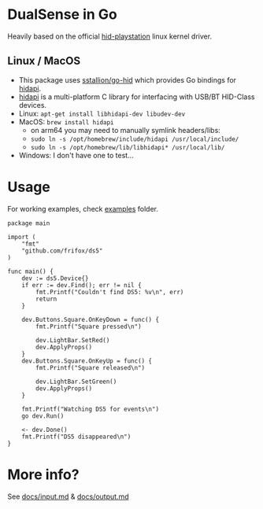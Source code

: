 # DualSense in Go

Heavily based on the official [hid-playstation](https://github.com/torvalds/linux/blob/master/drivers/hid/hid-playstation.c) linux kernel driver.

## Linux / MacOS

* This package uses [sstallion/go-hid](https://github.com/sstallion/go-hid) which provides Go bindings for [hidapi](https://github.com/libusb/hidapi).
* [hidapi](https://github.com/libusb/hidapi) is a multi-platform C library for interfacing with USB/BT HID-Class devices.
* Linux: `apt-get install libhidapi-dev libudev-dev`
* MacOS: `brew install hidapi`
  * on arm64 you may need to manually symlink headers/libs:
  * `sudo ln -s /opt/homebrew/include/hidapi /usr/local/include/`
  * `sudo ln -s /opt/homebrew/lib/libhidapi* /usr/local/lib/`
* Windows: I don't have one to test...

# Usage
For working examples, check [examples](https://github.com/frifox/ds5/tree/master/examples) folder.
    
    package main

    import (
        "fmt"
        "github.com/frifox/ds5"
    )
    
    func main() {
        dev := ds5.Device{}
        if err := dev.Find(); err != nil {
            fmt.Printf("Couldn't find DS5: %v\n", err)
            return
        }
    
        dev.Buttons.Square.OnKeyDown = func() {
            fmt.Printf("Square pressed\n")
    
            dev.LightBar.SetRed()
            dev.ApplyProps()
        }
        dev.Buttons.Square.OnKeyUp = func() {
            fmt.Printf("Square released\n")
    
            dev.LightBar.SetGreen()
            dev.ApplyProps()
        }
    
        fmt.Printf("Watching DS5 for events\n")
        go dev.Run()
        
        <- dev.Done()
        fmt.Printf("DS5 disappeared\n")
    }


# More info?
See [docs/input.md](https://github.com/frifox/ds5/tree/master/docs/input.md) & [docs/output.md](https://github.com/frifox/ds5/tree/master/docs/output.md)
